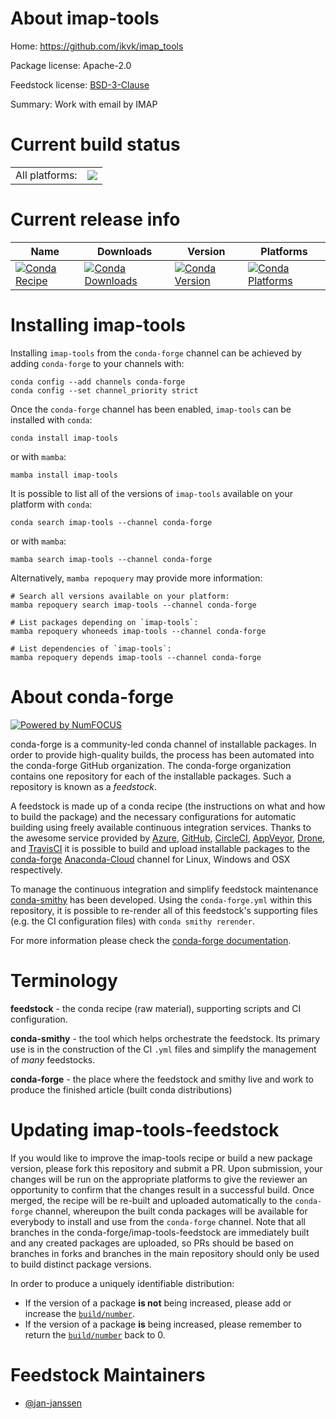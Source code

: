About imap-tools
================

Home: https://github.com/ikvk/imap_tools

Package license: Apache-2.0

Feedstock license: [BSD-3-Clause](https://github.com/conda-forge/imap-tools-feedstock/blob/main/LICENSE.txt)

Summary: Work with email by IMAP

Current build status
====================


<table><tr><td>All platforms:</td>
    <td>
      <a href="https://dev.azure.com/conda-forge/feedstock-builds/_build/latest?definitionId=16867&branchName=main">
        <img src="https://dev.azure.com/conda-forge/feedstock-builds/_apis/build/status/imap-tools-feedstock?branchName=main">
      </a>
    </td>
  </tr>
</table>

Current release info
====================

| Name | Downloads | Version | Platforms |
| --- | --- | --- | --- |
| [![Conda Recipe](https://img.shields.io/badge/recipe-imap--tools-green.svg)](https://anaconda.org/conda-forge/imap-tools) | [![Conda Downloads](https://img.shields.io/conda/dn/conda-forge/imap-tools.svg)](https://anaconda.org/conda-forge/imap-tools) | [![Conda Version](https://img.shields.io/conda/vn/conda-forge/imap-tools.svg)](https://anaconda.org/conda-forge/imap-tools) | [![Conda Platforms](https://img.shields.io/conda/pn/conda-forge/imap-tools.svg)](https://anaconda.org/conda-forge/imap-tools) |

Installing imap-tools
=====================

Installing `imap-tools` from the `conda-forge` channel can be achieved by adding `conda-forge` to your channels with:

```
conda config --add channels conda-forge
conda config --set channel_priority strict
```

Once the `conda-forge` channel has been enabled, `imap-tools` can be installed with `conda`:

```
conda install imap-tools
```

or with `mamba`:

```
mamba install imap-tools
```

It is possible to list all of the versions of `imap-tools` available on your platform with `conda`:

```
conda search imap-tools --channel conda-forge
```

or with `mamba`:

```
mamba search imap-tools --channel conda-forge
```

Alternatively, `mamba repoquery` may provide more information:

```
# Search all versions available on your platform:
mamba repoquery search imap-tools --channel conda-forge

# List packages depending on `imap-tools`:
mamba repoquery whoneeds imap-tools --channel conda-forge

# List dependencies of `imap-tools`:
mamba repoquery depends imap-tools --channel conda-forge
```


About conda-forge
=================

[![Powered by
NumFOCUS](https://img.shields.io/badge/powered%20by-NumFOCUS-orange.svg?style=flat&colorA=E1523D&colorB=007D8A)](https://numfocus.org)

conda-forge is a community-led conda channel of installable packages.
In order to provide high-quality builds, the process has been automated into the
conda-forge GitHub organization. The conda-forge organization contains one repository
for each of the installable packages. Such a repository is known as a *feedstock*.

A feedstock is made up of a conda recipe (the instructions on what and how to build
the package) and the necessary configurations for automatic building using freely
available continuous integration services. Thanks to the awesome service provided by
[Azure](https://azure.microsoft.com/en-us/services/devops/), [GitHub](https://github.com/),
[CircleCI](https://circleci.com/), [AppVeyor](https://www.appveyor.com/),
[Drone](https://cloud.drone.io/welcome), and [TravisCI](https://travis-ci.com/)
it is possible to build and upload installable packages to the
[conda-forge](https://anaconda.org/conda-forge) [Anaconda-Cloud](https://anaconda.org/)
channel for Linux, Windows and OSX respectively.

To manage the continuous integration and simplify feedstock maintenance
[conda-smithy](https://github.com/conda-forge/conda-smithy) has been developed.
Using the ``conda-forge.yml`` within this repository, it is possible to re-render all of
this feedstock's supporting files (e.g. the CI configuration files) with ``conda smithy rerender``.

For more information please check the [conda-forge documentation](https://conda-forge.org/docs/).

Terminology
===========

**feedstock** - the conda recipe (raw material), supporting scripts and CI configuration.

**conda-smithy** - the tool which helps orchestrate the feedstock.
                   Its primary use is in the construction of the CI ``.yml`` files
                   and simplify the management of *many* feedstocks.

**conda-forge** - the place where the feedstock and smithy live and work to
                  produce the finished article (built conda distributions)


Updating imap-tools-feedstock
=============================

If you would like to improve the imap-tools recipe or build a new
package version, please fork this repository and submit a PR. Upon submission,
your changes will be run on the appropriate platforms to give the reviewer an
opportunity to confirm that the changes result in a successful build. Once
merged, the recipe will be re-built and uploaded automatically to the
`conda-forge` channel, whereupon the built conda packages will be available for
everybody to install and use from the `conda-forge` channel.
Note that all branches in the conda-forge/imap-tools-feedstock are
immediately built and any created packages are uploaded, so PRs should be based
on branches in forks and branches in the main repository should only be used to
build distinct package versions.

In order to produce a uniquely identifiable distribution:
 * If the version of a package **is not** being increased, please add or increase
   the [``build/number``](https://docs.conda.io/projects/conda-build/en/latest/resources/define-metadata.html#build-number-and-string).
 * If the version of a package **is** being increased, please remember to return
   the [``build/number``](https://docs.conda.io/projects/conda-build/en/latest/resources/define-metadata.html#build-number-and-string)
   back to 0.

Feedstock Maintainers
=====================

* [@jan-janssen](https://github.com/jan-janssen/)

